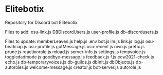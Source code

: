 # Elitebotix
 Repository for Discord bot Elitebotix

Files to add:
osu-link.js
DBDiscordUsers.js
user-profile.js
db-discordusers.js

Files to update:
memberLeaved.js
help.js
.env
bot.js
im.js
link.js
log.js
osu-beatmap.js
osu-profile.js
gotMessage.js
osu-recent.js
owo.js
prefix.js
prune.js
reactionrole.js
reload.js
server-info.js
settings.js
tempvoice.js
toggledadmode.js
goodbye-message.js
feedback.js
f.js
ecw2021-check.js
echo.js
db-temporaryvoices.js
db-guilds.js
dbInit.js
dbObjects.js
db-autoroles.js
welcome-message.js
creator.js
bot-server.js
autorole.js